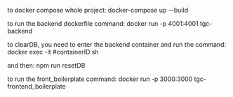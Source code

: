 to docker compose whole project:
docker-compose up --build

to run the backend dockerfile command:
docker run -p 4001:4001 tgc-backend

to clearDB, you need to enter the backend container and run the command:
docker exec -it #containerID sh

and then:
npm run resetDB

to run the front_boilerplate command:
docker run -p 3000:3000 tgc-frontend_boilerplate
